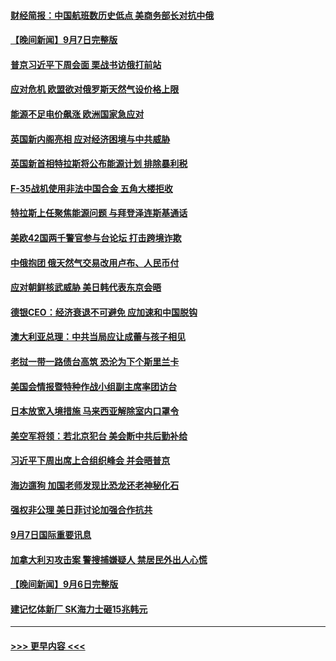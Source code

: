 #### [财经简报：中国航班数历史低点 美商务部长对抗中俄](../pages/prog202/a103521129.md?t=09081201) 
#### [【晚间新闻】9月7日完整版](../pages/prog202/a103521111.md?t=09081201) 
#### [普京习近平下周会面 栗战书访俄打前站](../pages/prog202/a103521002.md?t=09081201) 
#### [应对危机 欧盟欲对俄罗斯天然气设价格上限](../pages/prog202/a103520977.md?t=09081201) 
#### [能源不足电价飙涨 欧洲国家急应对](../pages/prog202/a103521007.md?t=09081201) 
#### [英国新内阁亮相 应对经济困境与中共威胁](../pages/prog202/a103520975.md?t=09081201) 
#### [英国新首相特拉斯将公布能源计划 排除暴利税](../pages/prog202/a103520905.md?t=09081201) 
#### [F-35战机使用非法中国合金 五角大楼拒收](../pages/prog202/a103520864.md?t=09081201) 
#### [特拉斯上任聚焦能源问题 与拜登泽连斯基通话](../pages/prog202/a103520810.md?t=09081201) 
#### [美欧42国两千警官参与台论坛 打击跨境诈欺](../pages/prog202/a103520812.md?t=09081201) 
#### [中俄抱团 俄天然气交易改用卢布、人民币付](../pages/prog202/a103520816.md?t=09081201) 
#### [应对朝鲜核武威胁 美日韩代表东京会晤](../pages/prog202/a103520806.md?t=09081201) 
#### [德银CEO：经济衰退不可避免 应加速和中国脱钩](../pages/prog202/a103520769.md?t=09081201) 
#### [澳大利亚总理：中共当局应让成蕾与孩子相见](../pages/prog202/a103520804.md?t=09081201) 
#### [老挝一带一路债台高筑 恐沦为下个斯里兰卡](../pages/prog202/a103520661.md?t=09081201) 
#### [美国会情报暨特种作战小组副主席率团访台](../pages/prog202/a103520653.md?t=09081201) 
#### [日本放宽入境措施 马来西亚解除室内口罩令](../pages/prog202/a103520621.md?t=09081201) 
#### [美空军将领：若北京犯台 美会断中共后勤补给](../pages/prog202/a103520616.md?t=09081201) 
#### [习近平下周出席上合组织峰会 并会晤普京](../pages/prog202/a103520606.md?t=09081201) 
#### [海边遛狗 加国老师发现比恐龙还老神秘化石](../pages/prog202/a103520559.md?t=09081201) 
#### [强权非公理 美日菲讨论加强合作抗共](../pages/prog202/a103520535.md?t=09081201) 
#### [9月7日国际重要讯息](../pages/prog202/a103520520.md?t=09081201) 
#### [加拿大利刃攻击案 警搜捕嫌疑人 禁居民外出人心慌](../pages/prog202/a103520459.md?t=09081201) 
#### [【晚间新闻】9月6日完整版](../pages/prog202/a103520308.md?t=09081201) 
#### [建记忆体新厂 SK海力士砸15兆韩元](../pages/prog202/a103520379.md?t=09081201) 

----
#### [ >>> 更早内容 <<< ](../indexes/prog202-earlier.md)
